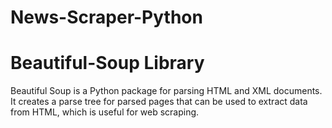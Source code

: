 # News-Scraper-Python

# Beautiful-Soup Library
Beautiful Soup is a Python package for parsing HTML and XML documents. It creates a parse tree for parsed pages that can be used to extract data from HTML, which is useful for web scraping. 
